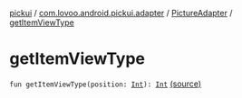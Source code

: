 [pickui](../../index.md) / [com.lovoo.android.pickui.adapter](../index.md) / [PictureAdapter](index.md) / [getItemViewType](./get-item-view-type.md)

# getItemViewType

`fun getItemViewType(position: `[`Int`](https://kotlinlang.org/api/latest/jvm/stdlib/kotlin/-int/index.html)`): `[`Int`](https://kotlinlang.org/api/latest/jvm/stdlib/kotlin/-int/index.html) [(source)](https://github.com/lovoo/android-pickpic/blob/master/pickui/src/main/kotlin/com/lovoo/android/pickui/adapter/PictureAdapter.kt#L35)